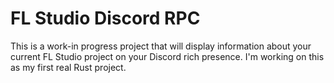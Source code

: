# FL Studio Discord RPC

This is a work-in progress project that will display information about your current FL Studio project on your Discord rich presence.
I'm working on this as my first real Rust project.